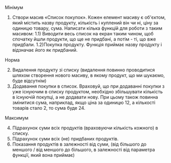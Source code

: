 Мінімум

1) Створи масив «Список покупок». Кожен елемент масиву є об'єктом, який містить назву продукту, кількість і куплений він чи ні, ціну за одиницю товару, сума. Написати кілька функцій для роботи з таким масивом:
    1.1) Виводити весь список на екран таким чином, щоб спочатку йшли продукти, що ще не придбані, а потім - ті, що вже придбали.
    1.2)Покупка продукту. Функція приймає назву продукту і відзначає його як придбаний.

Норма

2) Видалення продукту зі списку (видалення повинно проводитися шляхом створення нового масиву, в якому продукт, 
    що ми шукаємо, буде відсутнім)
3) Додавання покупки в список. Враховуй, що при додаванні покупки з уже існуючим в списку продуктом, 
    необхідно збільшувати кількість в існуючій покупці, а не додавати нову. При цьому також повинна змінитися сума, наприклад, якщо ціна за одиницю 12, а кількості товарів стало 2, то сума буде 24.

Максимум

4) Підрахунок суми всіх продуктів (враховуючи кількість кожного) в списку.
5) Підрахунок суми всіх (не) придбаних продуктів.
6) Показання продуктів в залежності від суми, (від більшого до меншого / від меншого до більшого, в залежності 
    від параметра функції, який вона приймає)